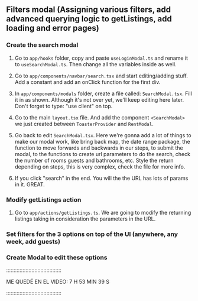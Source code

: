 ## Filters modal (Assigning various filters, add advanced querying logic to getListings, add loading and error pages)

### Create the search modal

1. Go to `app/hooks` folder, copy and paste `useLoginModal.ts` and rename it to `useSearchModal.ts`. Then change all the variables inside as well.

2. Go to `app/components/navbar/search.tsx` and start editing/adding stuff. Add a constant and add an onClick function for the first div.

3. In `app/components/modals` folder, create a file called: `SearchModal.tsx`. Fill it in as shown. Although it's not over yet, we'll keep editing here later. Don't forget to type: "use client" on top.

4. Go to the main `layout.tsx` file. And add the component `<SearchModal>` we just created between `ToasterProvider` and `RentModal`.

5. Go back to edit `SearchModal.tsx`. Here we're gonna add a lot of things to make our modal work, like bring back map, the date range package, the function to move forwards and backwards in our steps, to submit the modal, to the functions to create url parameters to do the search, check the number of rooms guests and bathrooms, etc. Style the return depending on steps, this is very complex, check the file for more info.

6. If you click "search" in the end. You will the the URL has lots of params in it. GREAT.

### Modify getListings action

1. Go to `app/actions/getListings.ts`. We are going to modify the returning listings taking in consideration the parameters in the URL.

### Set filters for the 3 options on top of the UI (anywhere, any week, add guests)

### Create Modal to edit these options

:::::::::::::::::::::::::::::::::::::

ME QUEDÉ EN EL VIDEO: 7 H 53 MIN 39 S

:::::::::::::::::::::::::::::::::::::
